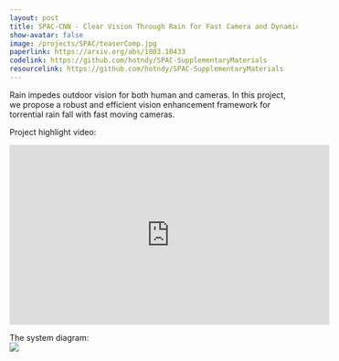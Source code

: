 ```yaml
---
layout: post
title: SPAC-CNN - Clear Vision Through Rain for Fast Camera and Dynamic Scenes [CVPR18']
show-avatar: false
image: /projects/SPAC/teaserComp.jpg
paperlink: https://arxiv.org/abs/1803.10433
codelink: https://github.com/hotndy/SPAC-SupplementaryMaterials
resourcelink: https://github.com/hotndy/SPAC-SupplementaryMaterials
---
```


Rain impedes outdoor vision for both human and cameras. In this project, we propose a robust and efficient vision enhancement framework for torrential rain fall with fast moving cameras.  
  
Project highlight video:  
<center><iframe width="560" height="315" src="https://www.youtube.com/embed/6m7V8bB0P40" frameborder="0" allow="autoplay; encrypted-media" allowfullscreen></iframe></center>
  
The system diagram:  
![](https://hotndy.github.io/projects/SPAC/systemDiagram.png)

